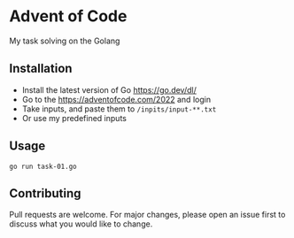 # Advent of Code

My task solving on the Golang

## Installation

- Install the latest version of Go https://go.dev/dl/ 
- Go to the https://adventofcode.com/2022 and login
- Take inputs, and paste them to `/inpits/input-**.txt`
- Or use my predefined inputs

## Usage

```
go run task-01.go
```

## Contributing

Pull requests are welcome. For major changes, please open an issue first
to discuss what you would like to change.